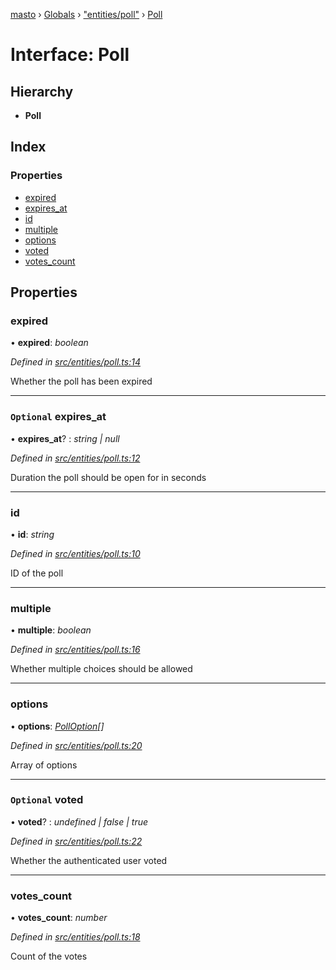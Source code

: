 [masto](../README.md) › [Globals](../globals.md) › ["entities/poll"](../modules/_entities_poll_.md) › [Poll](_entities_poll_.poll.md)

# Interface: Poll

## Hierarchy

* **Poll**

## Index

### Properties

* [expired](_entities_poll_.poll.md#expired)
* [expires_at](_entities_poll_.poll.md#optional-expires_at)
* [id](_entities_poll_.poll.md#id)
* [multiple](_entities_poll_.poll.md#multiple)
* [options](_entities_poll_.poll.md#options)
* [voted](_entities_poll_.poll.md#optional-voted)
* [votes_count](_entities_poll_.poll.md#votes_count)

## Properties

###  expired

• **expired**: *boolean*

*Defined in [src/entities/poll.ts:14](https://github.com/neet/masto.js/blob/b9f6bdd/src/entities/poll.ts#L14)*

Whether the poll has been expired

___

### `Optional` expires_at

• **expires_at**? : *string | null*

*Defined in [src/entities/poll.ts:12](https://github.com/neet/masto.js/blob/b9f6bdd/src/entities/poll.ts#L12)*

Duration the poll should be open for in seconds

___

###  id

• **id**: *string*

*Defined in [src/entities/poll.ts:10](https://github.com/neet/masto.js/blob/b9f6bdd/src/entities/poll.ts#L10)*

ID of the poll

___

###  multiple

• **multiple**: *boolean*

*Defined in [src/entities/poll.ts:16](https://github.com/neet/masto.js/blob/b9f6bdd/src/entities/poll.ts#L16)*

Whether multiple choices should be allowed

___

###  options

• **options**: *[PollOption](_entities_poll_.polloption.md)[]*

*Defined in [src/entities/poll.ts:20](https://github.com/neet/masto.js/blob/b9f6bdd/src/entities/poll.ts#L20)*

Array of options

___

### `Optional` voted

• **voted**? : *undefined | false | true*

*Defined in [src/entities/poll.ts:22](https://github.com/neet/masto.js/blob/b9f6bdd/src/entities/poll.ts#L22)*

Whether the authenticated user voted

___

###  votes_count

• **votes_count**: *number*

*Defined in [src/entities/poll.ts:18](https://github.com/neet/masto.js/blob/b9f6bdd/src/entities/poll.ts#L18)*

Count of the votes
